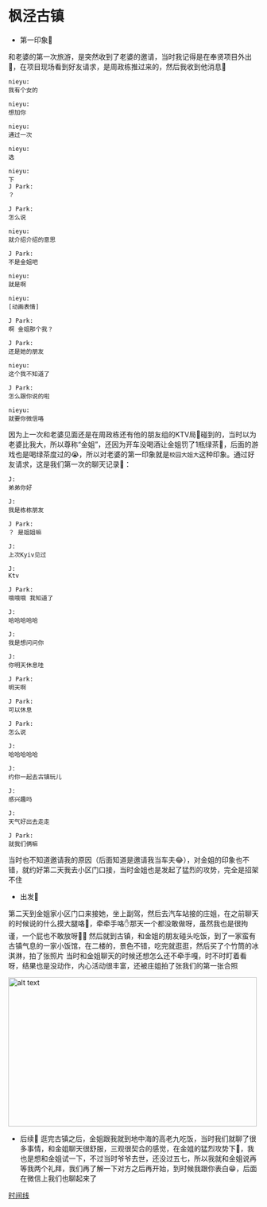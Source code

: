 
# 枫泾古镇

- 第一印象👀

和老婆的第一次旅游，是突然收到了老婆的邀请，当时我记得是在奉贤项目外出💼，在项目现场看到好友请求，是周政栋推过来的，然后我收到他消息💬

```
nieyu:
我有个女的

nieyu:
想加你

nieyu:
通过一次

nieyu:
选

nieyu:
下
J Park:
？

J Park:
怎么说

nieyu:
就介绍介绍的意思

J Park:
不是金姐吧

nieyu:
就是啊

nieyu:
[动画表情]

J Park:
啊 金姐那个我？

J Park:
还是她的朋友

nieyu:
这个我不知道了

J Park:
怎么跟你说的啦

nieyu:
就要你微信咯

```
因为上一次和老婆见面还是在周政栋还有他的朋友组的KTV局🎤碰到的，当时以为老婆比我大，所以尊称“金姐”，还因为开车没喝酒让金姐罚了1瓶绿茶🍵，后面的游戏也是喝绿茶度过的😭，所以对老婆的第一印象就是`校园大姐大`这种印象。通过好友请求，这是我们第一次的聊天记录💬：

```
J:
弟弟你好

J:
我是栋栋朋友

J Park:
？ 是姐姐嘛

J:
上次Kyiv见过

J:
Ktv 

J Park:
哦哦哦 我知道了

J:
哈哈哈哈哈

J:
我是想问问你

J:
你明天休息哇

J Park:
明天啊

J Park:
可以休息

J Park:
怎么说

J:
哈哈哈哈哈

J:
约你一起去古镇玩儿

J:
感兴趣吗

J:
天气好出去走走

J Park:
就我们俩嘛

```

当时也不知道邀请我的原因（后面知道是邀请我当车夫😂），对金姐的印象也不错，就约好第二天我去小区门口接，当时金姐也是发起了猛烈的攻势，完全是招架不住

- 出发🚗

第二天到金姐家小区门口来接她，坐上副驾，然后去汽车站接的庄姐，在之前聊天的时候说的什么摸大腿咯🦵，牵牵手咯✋那天一个都没敢做呀，虽然我也是很拘谨，一个屁也不敢放呀😮‍💨
然后就到古镇，和金姐的朋友碰头吃饭，到了一家蛮有古镇气息的一家小饭馆，在二楼的，景色不错，吃完就逛逛，然后买了个竹筒的冰淇淋，拍了张照片
当时和金姐聊天的时候还想怎么还不牵手嘎，时不时盯着看呀，结果也是没动作，内心活动很丰富，还被庄姐拍了张我们的第一张合照

<img src="https://yuandog1.github.io/photo/1.jpg" alt="alt text" title="optional title" width="500" height="300">

- 后续👀
逛完古镇之后，金姐跟我就到地中海的高老九吃饭，当时我们就聊了很多事情，和金姐聊天很舒服，三观很契合的感觉，在金姐的猛烈攻势下💪，我也是想和金姐试一下，不过当时爷爷去世，还没过五七，所以我就和金姐说再等我两个礼拜，我们再了解一下对方之后再开始，到时候我跟你表白😁，后面在微信上我们也聊起来了

[时间线](https://yuandog1.github.io/post/yu-jin-yu-ji-de-ri-chang.html)